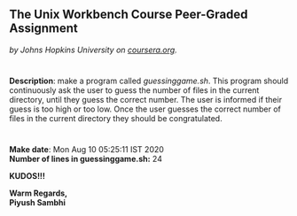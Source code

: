## The Unix Workbench Course Peer-Graded Assignment
*by Johns Hopkins University on [coursera.org](https://www.coursera.org/).*
#
**Description**: make a program called *guessinggame.sh*. This program should continuously ask the user to guess the number of files in the current directory, until they guess the correct number. The user is informed if their guess is too high or too low. Once the user guesses the correct number of files in the current directory they should be congratulated.
#
**Make date**: Mon Aug 10 05:25:11 IST 2020
\
**Number of lines in guessinggame.sh:** 24

**KUDOS!!!**

**Warm Regards,**
\
**Piyush Sambhi**
